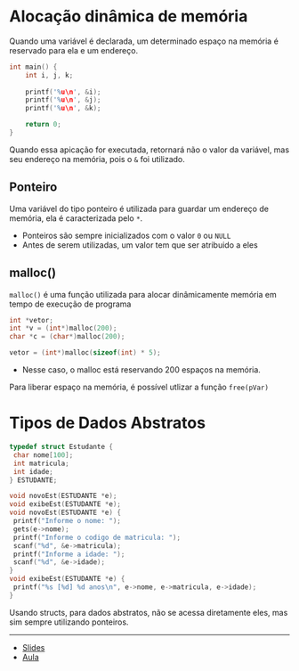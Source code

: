 # Alocação dinâmica de memória
Quando uma variável é declarada, um determinado espaço na memória é reservado para ela e um endereço.
```c
int main() {
	int i, j, k;
	
	printf('%u\n', &i);
	printf('%u\n', &j);
	printf('%u\n', &k);

	return 0;
}
```

Quando essa apicação for executada, retornará não o valor da variável, mas seu endereço na memória, pois o `&` foi utilizado.

## Ponteiro
Uma variável do tipo ponteiro é utilizada para guardar um endereço de memória, ela é caracterizada pelo `*`.
- Ponteiros são sempre inicializados com o valor `0` ou `NULL`
- Antes de serem utilizadas, um valor tem que ser atribuido a eles

## malloc()
`malloc()` é uma função utilizada para alocar dinâmicamente memória em tempo de execução de programa
```c
int *vetor;
int *v = (int*)malloc(200);
char *c = (char*)malloc(200);

vetor = (int*)malloc(sizeof(int) * 5);
```
- Nesse caso, o malloc está reservando 200 espaços na memória. 

Para liberar espaço na memória, é possível utlizar a função `free(pVar)`


# Tipos de Dados Abstratos
```c
typedef struct Estudante {
 char nome[100];
 int matricula;
 int idade;
} ESTUDANTE;
```

```c
void novoEst(ESTUDANTE *e);
void exibeEst(ESTUDANTE *e);
void novoEst(ESTUDANTE *e) {
 printf("Informe o nome: ");
 gets(e->nome);
 printf("Informe o codigo de matricula: ");
 scanf("%d", &e->matricula);
 printf("Informe a idade: ");
 scanf("%d", &e->idade);
}
void exibeEst(ESTUDANTE *e) {
 printf("%s [%d] %d anos\n", e->nome, e->matricula, e->idade);
}
```
Usando structs, para dados abstratos, não se acessa diretamente eles, mas sim sempre utilizando ponteiros.


___
- [Slides](https://moodle.utfpr.edu.br/pluginfile.php/1003045/mod_resource/content/1/%20Ponteiros-Alocacao-TADS.pdf)
- [Aula](https://drive.google.com/file/d/1kU2ZEH4GZKVxe5X6lhQHU42k8ISA0vlc/view)